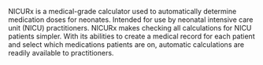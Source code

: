NICURx is a medical-grade calculator used to automatically determine medication doses for neonates. Intended for use by 
neonatal intensive care unit (NICU) practitioners. NICURx makes checking all calculations for NICU patients simpler. With its abilities to create
a medical record for each patient and select which medications patients are on, automatic calculations are readily available
to practitioners.
